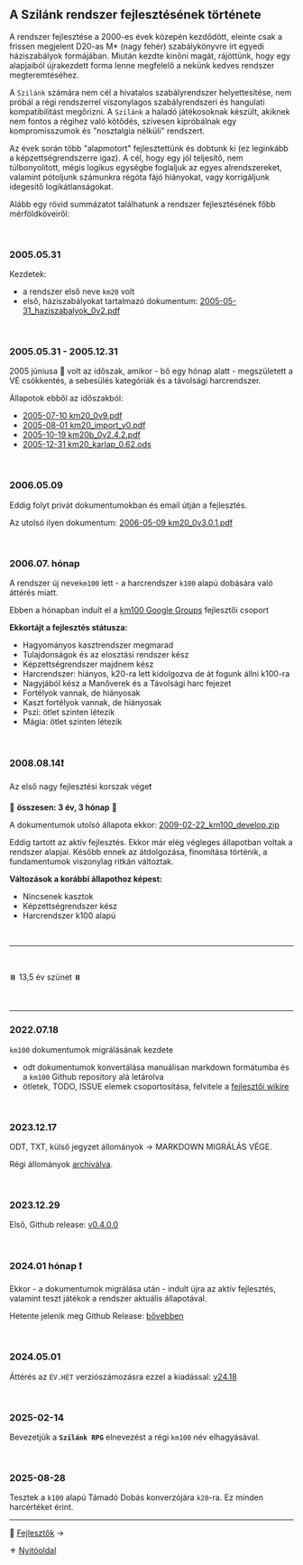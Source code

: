 ## A Szilánk rendszer fejlesztésének története

A rendszer fejlesztése a 2000-es évek közepén kezdődött, eleinte csak a frissen megjelent D20-as M* (nagy fehér) szabálykönyvre írt egyedi háziszabályok formájában. Miután kezdte kinőni magát, rájöttünk, hogy egy alapjaiból újrakezdett forma lenne megfelelő a nekünk kedves rendszer megteremtéséhez.

A `Szilánk` számára nem cél a hivatalos szabályrendszer helyettesítése, nem próbál a régi rendszerrel viszonylagos szabályrendszeri és hangulati kompatibilitást megőrizni. A `Szilánk` a haladó játékosoknak készült, akiknek nem fontos a régihez való kötődés, szívesen kipróbálnak egy kompromisszumok és \"nosztalgia nélküli\" rendszert.

Az évek során több \"alapmotort\" fejlesztettünk és dobtunk ki (ez leginkább a képzettségrendszerre igaz). A cél, hogy egy jól teljesítő, nem túlbonyolított, mégis logikus egységbe foglaljuk az egyes alrendszereket, valamint pótoljunk számunkra régóta fájó hiányokat, vagy korrigáljunk idegesítő logikátlanságokat.

Alább egy rövid summázatot találhatunk a rendszer fejlesztésének főbb mérföldköveiről:

<br />

### 2005.05.31

Kezdetek:
- a rendszer első neve `km20` volt
- első, háziszabályokat tartalmazó dokumentum: [2005-05-31_haziszabalyok_0v2.pdf](https://github.com/kaktusztea/szilankrpg/raw/master/archive/history/2005-05-31_haziszabalyok_0v2.pdf?raw=true)

<br />

### 2005.05.31 - 2005.12.31

2005 júniusa 🔆 volt az időszak, amikor - bő egy hónap alatt - megszületett a VÉ csökkentés, a sebesülés kategóriák és a távolsági harcrendszer.

Állapotok ebből az időszakból:
- [2005-07-10 km20_0v9.pdf](https://github.com/kaktusztea/szilankrpg/raw/master/archive/history/2005-07-10_km20_0v9.pdf?raw=true)
- [2005-08-01 km20_import_v0.pdf](https://github.com/kaktusztea/szilankrpg/raw/master/archive/history/2005-08-01_km20_import_v0.pdf?raw=true)
- [2005-10-19 km20b_0v2.4.2.pdf](https://github.com/kaktusztea/szilankrpg/raw/master/archive/history/2005-10-19_km20b_0v2.4.2.pdf)
- [2005-12-31 km20_karlap_0.62.ods](https://github.com/kaktusztea/szilankrpg/raw/master/archive/history/2005-12-31_km20_karlap_0.62.ods?raw=true)

<br />

### 2006.05.09

Eddig folyt privát dokumentumokban és email útján a fejlesztés.

Az utolsó ilyen dokumentum: [2006-05-09 km20_0v3.0.1.pdf](https://github.com/kaktusztea/szilankrpg/raw/master/archive/history/2006-05-09_km20_0v3.0.1.pdf?raw=true)

<br />

### 2006.07. hónap

A rendszer új neve`km100` lett - a harcrendszer `k100` alapú dobására való áttérés miatt.

Ebben a hónapban indult el a [km100 Google Groups](https://groups.google.com/g/km100) fejlesztői csoport

**Ekkortájt a fejlesztés státusza:**
  - Hagyományos kasztrendszer megmarad
  - Tulajdonságok és az elosztási rendszer kész
  - Képzettségrendszer majdnem kész
  - Harcrendszer: hiányos, k20-ra lett kidolgozva de át fogunk állni k100-ra
  - Nagyjából kész a Manőverek és a Távolsági harc fejezet
  - Fortélyok vannak, de hiányosak
  - Kaszt fortélyok vannak, de hiányosak
  - Pszí: ötlet szinten létezik
  - Mágia: ötlet szinten létezik

<br />

### 2008.08.14❗

Az első nagy fejlesztési korszak vége❗

🔆 **összesen: 3 év, 3 hónap** 🔆

A dokumentumok utolsó állapota ekkor: [2009-02-22_km100_develop.zip](https://github.com/kaktusztea/szilankrpg/raw/master/archive/history/2009-02-22_km100_develop.zip?raw=true)

Eddig tartott az aktív fejlesztés. Ekkor már elég végleges állapotban voltak a rendszer alapjai. Később ennek az átdolgozása, finomítása történik, a fundamentumok viszonylag ritkán változtak.

**Változások a korábbi állapothoz képest:**
- Nincsenek kasztok
- Képzettségrendszer kész
- Harcrendszer k100 alapú 

<br />

---

<br />

⏸️  13,5 év szünet ⏸️ 

<br />

---
### 2022.07.18

`km100` dokumentumok migrálásának kezdete
- odt dokumentumok konvertálása manuálisan markdown formátumba és a `km100` Github repository alá letárolva
- ötletek, TODO, ISSUE elemek csoportosítása, felvitele a [fejlesztői wikire](https://github.com/kaktusztea/szilankrpg/wiki)

<br />

### 2023.12.17

ODT, TXT, külső jegyzet állományok → MARKDOWN MIGRÁLÁS VÉGE.

Régi állományok [archiválva](https://github.com/kaktusztea/szilankrpg/tree/master/archive).

<br />

### 2023.12.29

Első, Github release: [v0.4.0.0](https://github.com/kaktusztea/szilankrpg/releases/tag/0.4.0.0)

<br />

### 2024.01 hónap ❗

Ekkor - a dokumentumok migrálása után - indult újra az aktív fejlesztés, valamint teszt játékok a rendszer aktuális állapotával. 

Hetente jelenik meg Github Release: [bővebben](https://github.com/kaktusztea/szilankrpg/releases)

<br />

### 2024.05.01

Áttérés az `ÉV.HÉT` verziószámozásra ezzel a kiadással: [v24.18](https://github.com/kaktusztea/szilankrpg/releases/tag/24.18)

<br />

### 2025-02-14

Bevezetjük a **`Szilánk RPG`** elnevezést a régi `km100` név elhagyásával.

<br />

### 2025-08-28

Tesztek a `k100` alapú Támadó Dobás konverzójára `k20`-ra. Ez minden harcértéket érint.

---

🔗 [Fejlesztők](002_fejlesztok.md) →

⚜️ [Nyitóoldal](start.md#0-kezdetek) 
